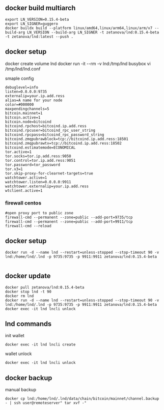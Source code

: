 ## docker build multiarch 
```
export LN_VERSION=0.15.4-beta
export LN_SIGNER=guggero
docker buildx build --platform linux/amd64,linux/arm64,linux/arm/v7 --build-arg LN_VERSION --build-arg LN_SIGNER -t zetanova/lnd:0.15.4-beta -t zetanova/lnd:latest --push .
```

## docker setup

docker create volume lnd
docker run -it --rm -v lnd:/tmp/lnd busybox vi /tmp/lnd/lnd.conf

smaple config
```
debuglevel=info
listen=0.0.0.0:9735
externalip=your.ip.add.ress
alias=A name for your node
color=#000000
maxpendingchannels=5
bitcoin.mainnet=1
bitcoin.active=1
bitcoin.node=bitcoind
bitcoind.rpchost=bitcoind.ip.add.ress
bitcoind.rpcuser=bitcoind_rpc_user_string
bitcoind.rpcpass=bitcoind_rpc_password_string
bitcoind.zmqpubrawblock=tcp://bitcoind.ip.add.ress:18501
bitcoind.zmqpubrawtx=tcp://bitcoind.ip.add.ress:18502
bitcoind.estimatemode=ECONOMICAL
tor.active=1
tor.socks=tor.ip.add.ress:9050
tor.control=tor.ip.add.ress:9051
tor.password=tor_password
tor.v3=1
tor.skip-proxy-for-clearnet-targets=true
watchtower.active=1
watchtower.listen=0.0.0.0:9911
watchtower.externalip=your.ip.add.ress
wtclient.active=1
```

### firewall centos
```
#open proxy port to public zone
firewall-cmd --permanent --zone=public --add-port=9735/tcp 
firewall-cmd --permanent --zone=public --add-port=9911/tcp 
firewall-cmd --reload
```

## docker setup
```
docker run -d --name lnd --restart=unless-stopped --stop-timeout 90 -v lnd:/home/lnd/.lnd -p 9735:9735 -p 9911:9911 zetanova/lnd:0.15.4-beta
   
```

## docker update
```
docker pull zetanova/lnd:0.15.4-beta
docker stop lnd -t 90
docker rm lnd
docker run -d --name lnd --restart=unless-stopped --stop-timeout 90 -v lnd:/home/lnd/.lnd -p 9735:9735 -p 9911:9911 zetanova/lnd:0.15.4-beta
docker exec -it lnd lncli unlock
```

## lnd commands

init wallet
```
docker exec -it lnd lncli create
```

wallet unlock
```
docker exec -it lnd lncli unlock
```

## docker backup

manual backup
```
docker cp lnd:/home/lnd/.lnd/data/chain/bitcoin/mainnet/channel.backup - | ssh user@remoteserver" tar xvf -"
```